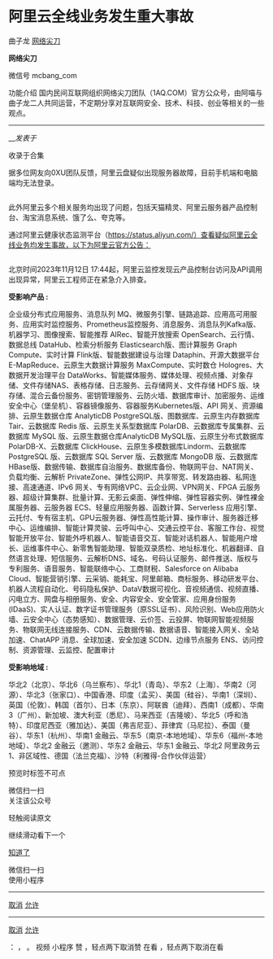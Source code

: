 #  阿里云全线业务发生重大事故

曲子龙  [ 网络尖刀 ](javascript:void\(0\);)

**网络尖刀** ![]()

微信号 mcbang_com

功能介绍 国内民间互联网组织网络尖刀团队（1AQ.COM）官方公众号，由阿喵与曲子龙二人共同运营，不定期分享对互联网安全、技术、科技、创业等相关的一些观点。

____

___发表于_

收录于合集

据多位网友向0XU团队反馈，阿里云盘疑似出现服务器故障，目前手机端和电脑端均无法登录。

![]()

此外阿里云多个相关服务均出现了问题，包括天猫精灵、阿里云服务器产品控制台、淘宝消息系统、饿了么、夸克等。

通过阿里云健康状态监测平台（https://status.aliyun.com/）查看疑似阿里云全线业务均发生事故，以下为阿里云官方公告：

![]()

北京时间2023年11月12日 17:44起，阿里云监控发现云产品控制台访问及API调用出现异常，阿里云工程师正在紧急介入排查。

 **受影响产品 :**

企业级分布式应用服务、消息队列
MQ、微服务引擎、链路追踪、应用高可用服务、应用实时监控服务、Prometheus监控服务、消息服务、消息队列Kafka版、机器学习、图像搜索、智能推荐
AIRec、智能开放搜索 OpenSearch、云行情、数据总线 DataHub、检索分析服务 Elasticsearch版、图计算服务 Graph
Compute、实时计算 Flink版、智能数据建设与治理 Dataphin、开源大数据平台 E-MapReduce、云原生大数据计算服务
MaxCompute、实时数仓 Hologres、大数据开发治理平台
DataWorks、智能媒体服务、媒体处理、视频点播、对象存储、文件存储NAS、表格存储、日志服务、云存储网关、文件存储 HDFS
版、块存储、混合云备份服务、密钥管理服务、云防火墙、数据库审计、加密服务、运维安全中心（堡垒机）、容器镜像服务、容器服务Kubernetes版、API
网关、资源编排、云原生数据仓库 AnalyticDB PostgreSQL版、图数据库、云原生内存数据库Tair、云数据库 Redis
版、云原生关系型数据库 PolarDB、云数据库专属集群、云数据库 MySQL 版、云原生数据仓库AnalyticDB MySQL版、云原生分布式数据库
PolarDB-X、云数据库 ClickHouse、云原生多模数据库Lindorm、云数据库 PostgreSQL 版、云数据库 SQL Server
版、云数据库 MongoDB 版、云数据库HBase版、数据传输、数据库自治服务、数据库备份、物联网平台、NAT网关、负载均衡、云解析
PrivateZone、弹性公网IP、共享带宽、转发路由器、私网连接、高速通道、IPv6 网关、专有网络VPC、云企业网、VPN网关、FPGA
云服务器、超级计算集群、批量计算、无影云桌面、弹性伸缩、弹性容器实例、弹性裸金属服务器、云服务器 ECS、轻量应用服务器、函数计算、Serverless
应用引擎、云托付、专有宿主机、GPU云服务器、弹性高性能计算、操作审计、服务器迁移中心、运维编排、智能计算灵骏、云呼叫中心、交通云控平台、客服工作台、视觉智能开放平台、智能外呼机器人、智能语音交互、智能对话机器人、智能用户增长、运维事件中心、新零售智能助理、智能双录质检、地址标准化、机器翻译、自然语言处理、短信服务、云解析DNS、域名、号码认证服务、邮件推送、版权与专利服务、语音服务、智能联络中心、工商财税、Salesforce
on Alibaba
Cloud、智能营销引擎、云采销、能耗宝、阿里邮箱、商标服务、移动研发平台、机器人流程自动化、号码隐私保护、DataV数据可视化、音视频通信、视频直播、闪电立方、网盘与相册服务、安全、内容安全、安全管家、应用身份服务
(IDaaS)、实人认证、数字证书管理服务（原SSL证书）、风险识别、Web应用防火墙、云安全中心（态势感知）、数据管理、云价签、云投屏、物联网智能视频服务、物联网无线连接服务、CDN、云数据传输、数据语音、智能接入网关、全站加速、ChatAPP
消息、全球加速、安全加速 SCDN、边缘节点服务 ENS、访问控制、资源管理、云监控、配置审计

 **受影响地域 :**

华北2（北京）、华北6（乌兰察布）、华北1（青岛）、华东2（上海）、华南2（河源）、华北3（张家口）、中国香港、印度（孟买）、美国（硅谷）、华南1（深圳）、英国（伦敦）、韩国（首尔）、日本（东京）、阿联酋（迪拜）、西南1（成都）、华南3（广州）、新加坡、澳大利亚（悉尼）、马来西亚（吉隆坡）、华北5（呼和浩特）、印度尼西亚（雅加达）、美国（弗吉尼亚）、菲律宾（马尼拉）、泰国（曼谷）、华东1（杭州）、华南1
金融云、华东5（南京-本地地域）、华东6（福州-本地地域）、华北2 金融云（邀测）、华东2 金融云、华东1 金融云、华北2
阿里政务云1、非区域性、德国（法兰克福）、沙特（利雅得-合作伙伴运营）

  

预览时标签不可点

微信扫一扫  
关注该公众号

轻触阅读原文

继续滑动看下一个

[知道了](javascript:;)

微信扫一扫  
使用小程序

****

[取消](javascript:void\(0\);) [允许](javascript:void\(0\);)

****

[取消](javascript:void\(0\);) [允许](javascript:void\(0\);)

： ， 。   视频 小程序 赞 ，轻点两下取消赞 在看 ，轻点两下取消在看

